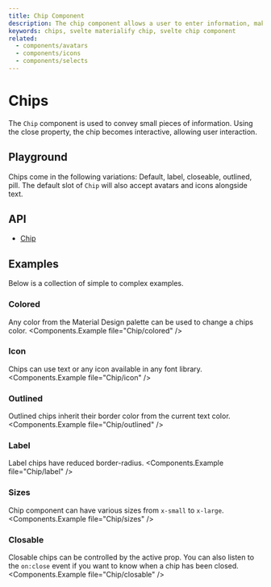 ```yaml
---
title: Chip Component
description: The chip component allows a user to enter information, make selections, filter content or trigger actions.
keywords: chips, svelte materialify chip, svelte chip component
related:
  - components/avatars
  - components/icons
  - components/selects
---
```


<script>
  import Playground from '@/playground/Chip.svelte';
</script>

# Chips

The `Chip` component is used to convey small pieces of information. Using the close property, the chip becomes interactive, allowing user interaction.

## Playground

Chips come in the following variations: Default, label, closeable, outlined, pill. The default slot of `Chip` will also accept avatars and icons alongside text. <Playground />

## API

- [Chip](/api/Chip/)

## Examples

Below is a collection of simple to complex examples.

### Colored

Any color from the Material Design palette can be used to change a chips color. <Components.Example file="Chip/colored" />

### Icon

Chips can use text or any icon available in any font library. <Components.Example file="Chip/icon" />

### Outlined

Outlined chips inherit their border color from the current text color. <Components.Example file="Chip/outlined" />

### Label

Label chips have reduced border-radius. <Components.Example file="Chip/label" />

### Sizes

Chip component can have various sizes from `x-small` to `x-large`. <Components.Example file="Chip/sizes" />

### Closable

Closable chips can be controlled by the active prop. You can also listen to the `on:close` event if you want to know when a chip has been closed. <Components.Example file="Chip/closable" />

